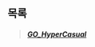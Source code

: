 ## 목록
  >##### [GO_HyperCasual]


[GO_HyperCasual]: https://github.com/DDongYeop/2022_Unity_Study/tree/main/INFEARN/GO_HyperCasual